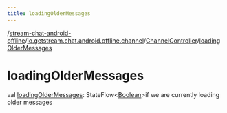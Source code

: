 ```yaml
---
title: loadingOlderMessages
---
```

/[stream-chat-android-offline](../../index.md)/[io.getstream.chat.android.offline.channel](../index.md)/[ChannelController](index.md)/[loadingOlderMessages](loadingOlderMessages.md)  
  
  
  
# loadingOlderMessages  
val [loadingOlderMessages](loadingOlderMessages.md): StateFlow&lt;[Boolean](https://kotlinlang.org/api/latest/jvm/stdlib/kotlin/-boolean/index.html)&gt;if we are currently loading older messages
